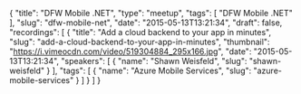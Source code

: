 {
  "title": "DFW Mobile .NET",
  "type": "meetup",
  "tags": [
    "DFW Mobile .NET"
  ],
  "slug": "dfw-mobile-net",
  "date": "2015-05-13T13:21:34",
  "draft": false,
  "recordings": [
    {
      "title": "Add a cloud backend to your app in minutes",
      "slug": "add-a-cloud-backend-to-your-app-in-minutes",
      "thumbnail": "https://i.vimeocdn.com/video/519304884_295x166.jpg",
      "date": "2015-05-13T13:21:34",
      "speakers": [
        {
          "name": "Shawn Weisfeld",
          "slug": "shawn-weisfeld"
        }
      ],
      "tags": [
        {
          "name": "Azure Mobile Services",
          "slug": "azure-mobile-services"
        }
      ]
    }
  ]
}
